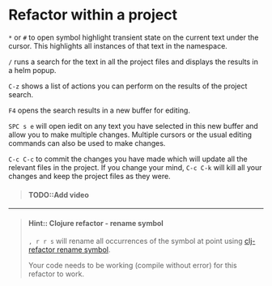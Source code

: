 # Refactor within a project

`*` or `#` to open symbol highlight transient state on the current text under the cursor.  This highlights all instances of that text in the namespace.

`/` runs a search for the text in all the project files and displays the results in a helm popup.

`C-z` shows a list of actions you can perform on the results of the project search.

`F4` opens the search results in a new buffer for editing.

`SPC s e` will open iedit on any text you have selected in this new buffer and allow you to make multiple changes.  Multiple cursors or the usual editing commands can also be used to make changes.

`C-c C-c` to commit the changes you have made which will update all the relevant files in the project.  If you change your mind, `C-c C-k` will kill all your changes and keep the project files as they were.

> #### TODO::Add video

---

> #### Hint:: Clojure refactor - rename symbol
> `, r r s` will rename all occurrences of the symbol at point using [clj-refactor rename symbol](https://github.com/clojure-emacs/clj-refactor.el/wiki/cljr-rename-symbol#or-a-locally-defined-symbol).
>
> Your code needs to be working (compile without error) for this refactor to work.
